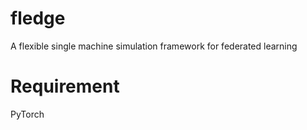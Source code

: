 # fledge
A flexible single machine simulation framework for federated learning

# Requirement
PyTorch